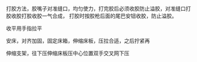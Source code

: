



打胶方法，胶嘴子对准缝口，均匀使力，打完胶后必须收胶防止溢胶，对准缝口打胶收胶打胶收胶一气合成，
打胶时按胶枪后面的尾巴安钮收胶，防止溢胶。

收平用手指拉平



安床，对齐加固，固定床箱，伸缩床板，压拉合适，之后拧紧再


伸缩支架，往下压伸缩床板压中心位置双手交叉网下压









